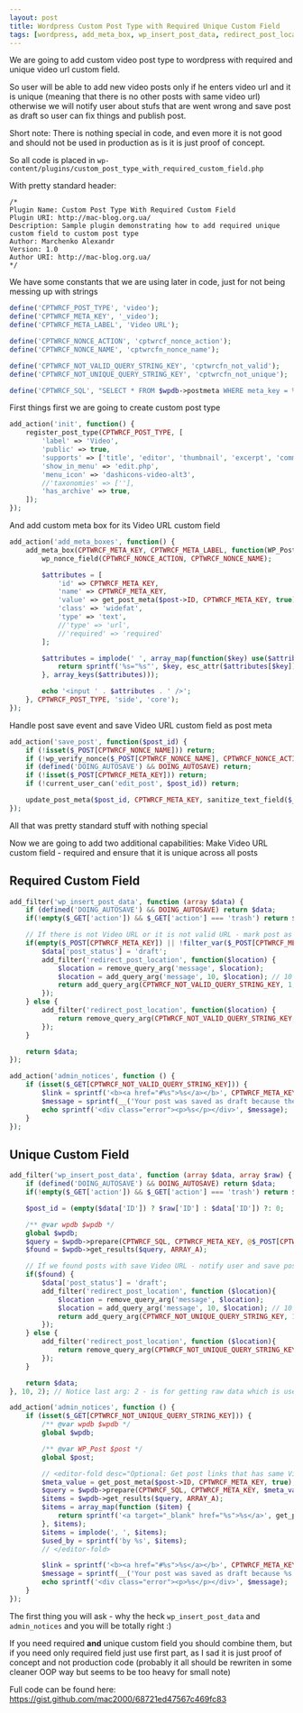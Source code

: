 ```yaml
---
layout: post
title: Wordpress Custom Post Type with Required Unique Custom Field
tags: [wordpress, add_meta_box, wp_insert_post_data, redirect_post_location, admin_notices]
---
```


We are going to add custom video post type to wordpress with required and unique video url custom field.

So user will be able to add new video posts only if he enters video url and it is unique (meaning that there is no other posts with same video url) otherwise we will notify user about stufs that are went wrong and save post as draft so user can fix things and publish post.

Short note: There is nothing special in code, and even more it is not good and should not be used in production as is it is just proof of concept.

So all code is placed in `wp-content/plugins/custom_post_type_with_required_custom_field.php`

With pretty standard header:

```
/*
Plugin Name: Custom Post Type With Required Custom Field
Plugin URI: http://mac-blog.org.ua/
Description: Sample plugin demonstrating how to add required unique custom field to custom post type
Author: Marchenko Alexandr
Version: 1.0
Author URI: http://mac-blog.org.ua/
*/
```

We have some constants that we are using later in code, just for not being messing up with strings

```php
define('CPTWRCF_POST_TYPE', 'video');
define('CPTWRCF_META_KEY', '_video');
define('CPTWRCF_META_LABEL', 'Video URL');

define('CPTWRCF_NONCE_ACTION', 'cptwrcf_nonce_action');
define('CPTWRCF_NONCE_NAME', 'cptwrcfn_nonce_name');

define('CPTWRCF_NOT_VALID_QUERY_STRING_KEY', 'cptwrcfn_not_valid');
define('CPTWRCF_NOT_UNIQUE_QUERY_STRING_KEY', 'cptwrcfn_not_unique');

define('CPTWRCF_SQL', "SELECT * FROM $wpdb->postmeta WHERE meta_key = %s AND meta_value = %s AND post_id <> %d");
```

First things first we are going to create custom post type

```php
add_action('init', function() {
    register_post_type(CPTWRCF_POST_TYPE, [
        'label' => 'Video',
        'public' => true,
        'supports' => ['title', 'editor', 'thumbnail', 'excerpt', 'comments'],
        'show_in_menu' => 'edit.php',
        'menu_icon' => 'dashicons-video-alt3',
        //'taxonomies' => [''],
        'has_archive' => true,
    ]);
});
```

And add custom meta box for its Video URL custom field

```php
add_action('add_meta_boxes', function() {
    add_meta_box(CPTWRCF_META_KEY, CPTWRCF_META_LABEL, function(WP_Post $post) {
        wp_nonce_field(CPTWRCF_NONCE_ACTION, CPTWRCF_NONCE_NAME);

        $attributes = [
            'id' => CPTWRCF_META_KEY,
            'name' => CPTWRCF_META_KEY,
            'value' => get_post_meta($post->ID, CPTWRCF_META_KEY, true),
            'class' => 'widefat',
            'type' => 'text',
            //'type' => 'url',
            //'required' => 'required'
        ];

        $attributes = implode(' ', array_map(function($key) use($attributes) {
            return sprintf('%s="%s"', $key, esc_attr($attributes[$key]));
        }, array_keys($attributes)));

        echo '<input ' . $attributes . ' />';
    }, CPTWRCF_POST_TYPE, 'side', 'core');
});
```

Handle post save event and save Video URL custom field as post meta

```php
add_action('save_post', function($post_id) {
    if (!isset($_POST[CPTWRCF_NONCE_NAME])) return;
    if (!wp_verify_nonce($_POST[CPTWRCF_NONCE_NAME], CPTWRCF_NONCE_ACTION)) return;
    if (defined('DOING_AUTOSAVE') && DOING_AUTOSAVE) return;
    if (!isset($_POST[CPTWRCF_META_KEY])) return;
    if (!current_user_can('edit_post', $post_id)) return;

    update_post_meta($post_id, CPTWRCF_META_KEY, sanitize_text_field($_POST[CPTWRCF_META_KEY]));
});
```

All that was pretty standard stuff with nothing special

Now we are going to add two additional capabilities: Make Video URL custom field - required and ensure that it is unique across all posts

Required Custom Field
---------------------

<amp-img src="/images/cptwrcf/required.png" alt="Required custom field notice" width="870" height="654"></amp-img>

```php
add_filter('wp_insert_post_data', function (array $data) {
    if (defined('DOING_AUTOSAVE') && DOING_AUTOSAVE) return $data;
    if(!empty($_GET['action']) && $_GET['action'] === 'trash') return $data; // Make sure to do nothing for posts that are going to be deleted

    // If there is not Video URL or it is not valid URL - mark post as draft and notify user
    if(empty($_POST[CPTWRCF_META_KEY]) || !filter_var($_POST[CPTWRCF_META_KEY], FILTER_VALIDATE_URL)) {
        $data['post_status'] = 'draft';
        add_filter('redirect_post_location', function($location) {
            $location = remove_query_arg('message', $location);
            $location = add_query_arg('message', 10, $location); // 10 is for "Post draft updated" message
            return add_query_arg(CPTWRCF_NOT_VALID_QUERY_STRING_KEY, 1, $location);
        });
    } else {
        add_filter('redirect_post_location', function($location) {
            return remove_query_arg(CPTWRCF_NOT_VALID_QUERY_STRING_KEY, $location);
        });
    }

    return $data;
});

add_action('admin_notices', function () {
    if (isset($_GET[CPTWRCF_NOT_VALID_QUERY_STRING_KEY])) {
        $link = sprintf('<b><a href="#%s">%s</a></b>', CPTWRCF_META_KEY, CPTWRCF_META_LABEL);
        $message = sprintf(__('Your post was saved as draft because there is no required %s or it is invalid!'), $link);
        echo sprintf('<div class="error"><p>%s</p></div>', $message);
    }
});
```

Unique Custom Field
-------------------

<amp-img src="/images/cptwrcf/unique.png" alt="Unique custom field notice" width="870" height="654"></amp-img>

```php
add_filter('wp_insert_post_data', function (array $data, array $raw) {
    if (defined('DOING_AUTOSAVE') && DOING_AUTOSAVE) return $data;
    if(!empty($_GET['action']) && $_GET['action'] === 'trash') return $data; // Make sure to do nothing for posts that are going to be deleted

    $post_id = (empty($data['ID']) ? $raw['ID'] : $data['ID']) ?: 0;

    /** @var wpdb $wpdb */
    global $wpdb;
    $query = $wpdb->prepare(CPTWRCF_SQL, CPTWRCF_META_KEY, @$_POST[CPTWRCF_META_KEY], $post_id);
    $found = $wpdb->get_results($query, ARRAY_A);

    // If we found posts with save Video URL - notify user and save post as a draft
    if($found) {
        $data['post_status'] = 'draft';
        add_filter('redirect_post_location', function ($location){
            $location = remove_query_arg('message', $location);
            $location = add_query_arg('message', 10, $location); // 10 is for "Post draft updated" message from `edit-form-advanced.php`
            return add_query_arg(CPTWRCF_NOT_UNIQUE_QUERY_STRING_KEY, 1, $location);
        });
    } else {
        add_filter('redirect_post_location', function ($location){
            return remove_query_arg(CPTWRCF_NOT_UNIQUE_QUERY_STRING_KEY, $location);
        });
    }

    return $data;
}, 10, 2); // Notice last arg: 2 - is for getting raw data which is used to determine post id

add_action('admin_notices', function () {
    if (isset($_GET[CPTWRCF_NOT_UNIQUE_QUERY_STRING_KEY])) {
        /** @var wpdb $wpdb */
        global $wpdb;

        /** @var WP_Post $post */
        global $post;

        // <editor-fold desc="Optional: Get post links that has same Video URL">
        $meta_value = get_post_meta($post->ID, CPTWRCF_META_KEY, true);
        $query = $wpdb->prepare(CPTWRCF_SQL, CPTWRCF_META_KEY, $meta_value, $post->ID);
        $items = $wpdb->get_results($query, ARRAY_A);
        $items = array_map(function ($item) {
            return sprintf('<a target="_blank" href="%s">%s</a>', get_permalink($item['post_id']), get_the_title($item['post_id']));
        }, $items);
        $items = implode(', ', $items);
        $used_by = sprintf('by %s', $items);
        // </editor-fold>

        $link = sprintf('<b><a href="#%s">%s</a></b>', CPTWRCF_META_KEY, CPTWRCF_META_LABEL);
        $message = sprintf(__('Your post was saved as draft because %s is already used %s'), $link, $used_by);
        echo sprintf('<div class="error"><p>%s</p></div>', $message);
    }
});
```

The first thing you will ask - why the heck `wp_insert_post_data` and `admin_notices` and you will be totally right :)

If you need required **and** unique custom field you should combine them, but if you need only required field just use first part, as I sad it is just proof of concept and not production code (probably it all should be rewriten in some cleaner OOP way but seems to be too heavy for small note)

Full code can be found here: https://gist.github.com/mac2000/68721ed47567c469fc83
